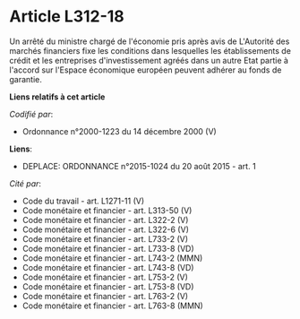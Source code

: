 # Article L312-18

Un arrêté du ministre chargé de l'économie pris après avis de L'Autorité des marchés financiers fixe les conditions dans
lesquelles les établissements de crédit et les entreprises d'investissement agréés dans un autre Etat partie à l'accord sur
l'Espace économique européen peuvent adhérer au fonds de garantie.

**Liens relatifs à cet article**

_Codifié par_:

  - Ordonnance n°2000-1223 du 14 décembre 2000 (V)

**Liens**:

  - DEPLACE: ORDONNANCE n°2015-1024 du 20 août 2015 - art. 1

_Cité par_:

  - Code du travail - art. L1271-11 (V)
  - Code monétaire et financier - art. L313-50 (V)
  - Code monétaire et financier - art. L322-2 (V)
  - Code monétaire et financier - art. L322-6 (V)
  - Code monétaire et financier - art. L733-2 (V)
  - Code monétaire et financier - art. L733-8 (VD)
  - Code monétaire et financier - art. L743-2 (MMN)
  - Code monétaire et financier - art. L743-8 (VD)
  - Code monétaire et financier - art. L753-2 (V)
  - Code monétaire et financier - art. L753-8 (VD)
  - Code monétaire et financier - art. L763-2 (V)
  - Code monétaire et financier - art. L763-8 (MMN)
